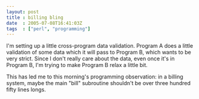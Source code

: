 ```yaml
---
layout: post
title : billing bling
date  : 2005-07-08T16:41:03Z
tags  : ["perl", "programming"]
---
```

I'm setting up a little cross-program data validation.  Program A does a little validation of some data which it will pass to Program B, which wants to be very strict.  Since I don't really care about the data, even once it's in Program B, I'm trying to make Program B relax a little bit.

This has led me to this morning's programming observation:  in a billing system, maybe the main "bill" subroutine shouldn't be over three hundred fifty lines longs. 
